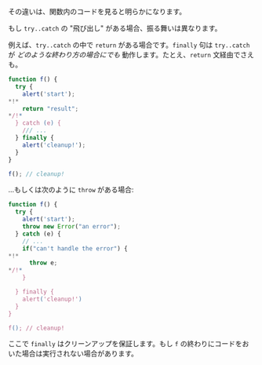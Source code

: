 その違いは、関数内のコードを見ると明らかになります。

もし `try..catch` の "飛び出し" がある場合、振る舞いは異なります。

例えば、`try..catch` の中で `return` がある場合です。`finally` 句は `try..catch` が *どのような終わり方の場合にでも* 動作します。たとえ、`return` 文経由でさえも。

```js run
function f() {
  try {
    alert('start');
*!*
    return "result";
*/!*
  } catch (e) {
    /// ...
  } finally {
    alert('cleanup!');
  }
}

f(); // cleanup!
```

...もしくは次のように `throw` がある場合:

```js run
function f() {
  try {
    alert('start');
    throw new Error("an error");
  } catch (e) {
    // ...
    if("can't handle the error") {
*!*
      throw e;
*/!*
    }

  } finally {
    alert('cleanup!')
  }
}

f(); // cleanup!
```

ここで `finally` はクリーンアップを保証します。もし `f` の終わりにコードをおいた場合は実行されない場合があります。

